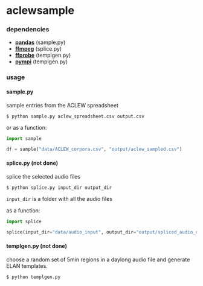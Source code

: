 # aclewsample

### dependencies
 - [**pandas**](http://pandas.pydata.org/) (sample.py)
 - [**ffmpeg**](https://www.ffmpeg.org/download.html) (splice.py)
 - [**ffprobe**](https://www.ffmpeg.org/download.html) (templgen.py)
 - [**pympi**](https://github.com/dopefishh/pympi) (templgen.py)

### usage

#### sample.py

sample entries from the ACLEW spreadsheet
```
$ python sample.py aclew_spreadsheet.csv output.csv
```

or as a function:

```python
import sample

df = sample("data/ACLEW_corpora.csv", "output/aclew_sampled.csv")
```


#### splice.py (not done)

splice the selected audio files
```
$ python splice.py input_dir output_dir
```

```input_dir``` is a folder with all the audio files

as a function:

```python
import splice

splice(input_dir="data/audio_input", output_dir="output/spliced_audio_out")
```

#### templgen.py (not done)
choose a random set of 5min regions in a daylong audio file and generate ELAN templates.

```
$ python templgen.py
```
